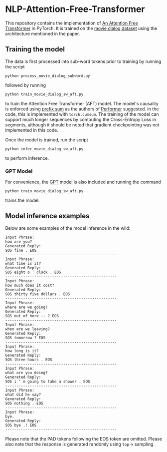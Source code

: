 # NLP-Attention-Free-Transformer
This repository contains the implementation of [An Attention Free Transformer](https://openreview.net/forum?id=pW--cu2FCHY) in PyTorch. It is trained on the [movie dialog dataset](https://github.com/Abonia1/TF-Chatbot/tree/master/data) using the architecture mentioned in the paper.

## Training the model
The data is first processed into sub-word tokens prior to training by running the script
```
python process_movie_dialog_subword.py
```
followed by running
```
python train_movie_dialog_sw_aft.py
```
to train the Attention Free Transformer (AFT) model. The model's causality is enforced using [prefix sum](https://en.wikipedia.org/wiki/Prefix_sum) as the authors of [Performer](https://ai.googleblog.com/2020/10/rethinking-attention-with-performers.html) suggested. In the code, this is implemented with `torch.cumsum`. The training of the model can support much longer sequences by computing the Cross-Entropy Loss in segments, although it should be noted that gradient checkpointing was not implemented in this code.

Once the model is trained, run the script
```
python infer_movie_dialog_sw_aft.py
```
to perform inference.

### GPT Model
For convenience, the [GPT](https://cdn.openai.com/research-covers/language-unsupervised/language_understanding_paper.pdf) model is also included and running the command
```
python train_movie_dialog_sw_aft.py
```
trains the model.

## Model inference examples 
Below are some examples of the model inference in the wild:
```
Input Phrase:
how are you?
Generated Reply:
SOS fine . EOS
--------------------------------------------------
Input Phrase:
what time is it?
Generated Reply:
SOS eight o ' clock . EOS
--------------------------------------------------
Input Phrase:
how much does it cost?
Generated Reply:
SOS thirty five dollars . EOS
--------------------------------------------------
Input Phrase:
where are we going?
Generated Reply:
SOS out of here -- ? EOS
--------------------------------------------------
Input Phrase:
when are we leaving?
Generated Reply:
SOS tomorrow ? EOS
--------------------------------------------------
Input Phrase:
how long is it?
Generated Reply:
SOS three hours . EOS
--------------------------------------------------
Input Phrase:
what are you doing?
Generated Reply:
SOS i ' m going to take a shower . EOS
--------------------------------------------------
Input Phrase:
what did he say?
Generated Reply:
SOS nothing . EOS
--------------------------------------------------
Input Phrase:
bye.
Generated Reply:
SOS bye .! EOS
--------------------------------------------------
```
Please note that the PAD tokens following the EOS token are omitted. Please also note that the response is generated randomly using `top-k` sampling.
